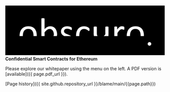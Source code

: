![image](assets/images/obscuro-full.png)
**Confidential Smart Contracts for Ethereum**

Please explore our whitepaper using the menu on the left. A PDF version is [available]({{ page.pdf_url }}).

[Page history]({{ site.github.repository_url }}/blame/main/{{page.path}})
